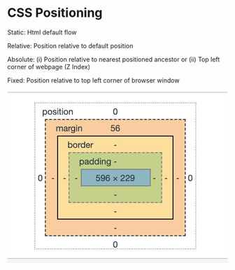 # CSS Positioning

Static: Html default flow

Relative: Position relative to default position

Absolute: (i) Position relative to nearest positioned ancestor or (ii) Top left corner of webpage (Z Index)

Fixed: Position relative to top left corner of browser window

![CSS Box Model](./box.png)